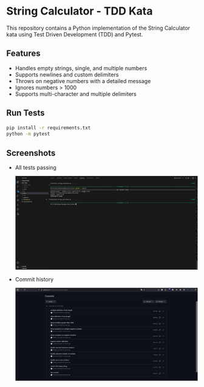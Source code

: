 # String Calculator - TDD Kata

This repository contains a Python implementation of the String Calculator kata using Test Driven Development (TDD) and Pytest.

## Features

- Handles empty strings, single, and multiple numbers
- Supports newlines and custom delimiters
- Throws on negative numbers with a detailed message
- Ignores numbers > 1000
- Supports multi-character and multiple delimiters

## Run Tests

```bash
pip install -r requirements.txt
python -m pytest
```
## Screenshots

- All tests passing

    ![Screenshot 1](./assets/imgs/ss1.png)

- Commit history

    ![Screenshot 2](./assets/imgs/ss2.png)